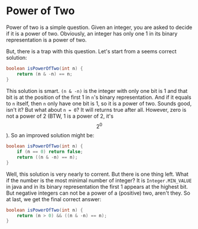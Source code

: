 # Power of Two

Power of two is a simple question. Given an integer, you are asked to decide if
it is a power of two. Obviously, an integer has only one 1 in its binary representation
is a power of two.

But, there is a trap with this question. Let's start from a seems correct solution:

```java
boolean isPowerOfTwo(int n) {
    return (n & -n) == n;
}
```

This solution is smart. `(n & -n)` is the integer with only one bit is 1 and that bit is at
the position of the first 1 in `n`'s binary representation. And if it equals to `n` itself,
then `n` only have one bit is 1, so it is a power of two. Sounds good, isn't it?
But what about `n = 0`? It will returns true after all. However, zero is not a power of 2
(BTW, 1 is a power of 2, it's $$2^0$$). So an improved solution might be:

```java
boolean isPowerOfTwo(int n) {
    if (n == 0) return false;
    return ((n & -n) == n);
}
```

Well, this solution is very nearly to corrent. But there is one thing left.
What if the number is the most minimal number of integer?
It is `Integer.MIN_VALUE` in java and in its binary representation the first 1
appears at the highest bit. But negative integers can not be a power of a (positive) two, aren't they.
So at last, we get the final correct answer:

```java
boolean isPowerOfTwo(int n) {
    return (n > 0) && ((n & -n) == n);
}
```
